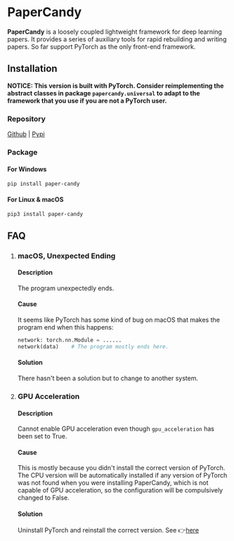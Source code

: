 # PaperCandy

**PaperCandy** is a loosely coupled lightweight framework for deep learning papers. It provides a series of auxiliary tools for rapid rebuilding and writing papers. So far support PyTorch as the only front-end framework.

## Installation

**NOTICE: This version is built with PyTorch. Consider reimplementing the abstract classes in package `papercandy.universal` to adapt to the framework that you use if you are not a PyTorch user.**

### Repository

[Github](https://github.com/ATATC/PaperCandy) | [Pypi](https://pypi.org/project/paper-candy/)

### Package 

#### For Windows

```shell
pip install paper-candy
```

#### For Linux & macOS

```shell
pip3 install paper-candy
```

## FAQ

1. ### macOS, Unexpected Ending

   #### Description

   The program unexpectedly ends.

   #### Cause

   It seems like PyTorch has some kind of bug on macOS that makes the program end when this happens:

   ```python
   network: torch.nn.Module = ......
   network(data)	# The program mostly ends here.
   ```

   #### Solution

   There hasn't been a solution but to change to another system.

2. ### GPU Acceleration

   #### Description

   Cannot enable GPU acceleration even though `gpu_acceleration` has been set to True.

   #### Cause

   This is mostly because you didn't install the correct version of PyTorch. The CPU version will be automatically installed if any version of PyTorch was not found when you were installing PaperCandy, which is not capable of GPU acceleration, so the configuration will be compulsively changed to False.

   #### Solution

   Uninstall PyTorch and reinstall the correct version. See 👉[here](https://pytorch.org/get-started/locally/)
